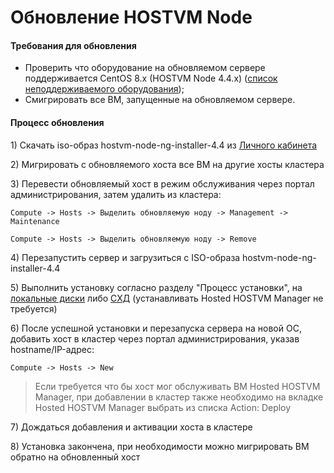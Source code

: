 # Обновление HOSTVM Node

#### Требования для обновления

* Проверить что оборудование на обновляемом сервере поддерживается CentOS 8.x (HOSTVM Node 4.4.x) ([список неподдерживаемого оборудования](https://access.redhat.com/documentation/en-us/red\_hat\_enterprise\_linux/8/html/considerations\_in\_adopting\_rhel\_8/hardware-enablement\_considerations-in-adopting-rhel-8#removed-adapters\_hardware-enablement));
* Смигрировать все ВМ, запущенные на обновляемом сервере.

#### **Процесс обновления**

1\) Скачать iso-образ hostvm-node-ng-installer-4.4 из [Личного кабинета](https://lk.pvhostvm.ru/)

2\) Мигрировать с обновляемого хоста все ВМ на другие хосты кластера

3\) Перевести обновляемый хост в режим обслуживания через портал администрирования, затем удалить из кластера:

`Compute -> Hosts -> Выделить обновляемую ноду -> Management -> Maintenance`

`Compute -> Hosts -> Выделить обновляемую ноду -> Remove`

4\) Перезапустить сервер и загрузиться с ISO-образа hostvm-node-ng-installer-4.4&#x20;

5\) Выполнить установку согласно разделу "Процесс установки", на [локальные диски](../ustanovka-hostvm-4.3-4.4/ustanovka-hostvm-manager-cli/installation-hostvm-on-local-disks.md#process-ustanovki) либо [СХД](../ustanovka-hostvm-4.3-4.4/ustanovka-hostvm-manager-cli/installation-hostvm.md#process-ustanovki) (устанавливать Hosted HOSTVM Manager не требуется)&#x20;

6\) После успешной установки и перезапуска сервера на новой ОС, добавить хост в кластер через портал администрирования, указав hostname/IP-адрес:

`Compute -> Hosts -> New`

> Если требуется что бы хост мог обслуживать ВМ Hosted HOSTVM Manager, при добавлении в кластер также необходимо на вкладке Hosted HOSTVM Manager выбрать из списка Action: Deploy&#x20;

7\) Дождаться добавления и активации хоста в кластере&#x20;

8\) Установка закончена, при необходимости можно мигрировать ВМ обратно на обновленный хост
